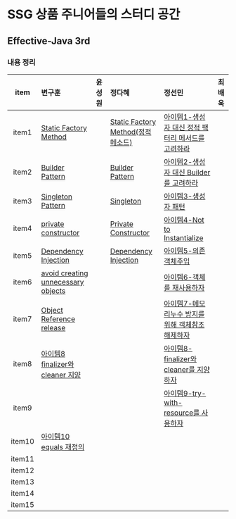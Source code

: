 # SSG 상품 주니어들의 스터디 공간

## Effective-Java 3rd

### 내용 정리

| item | 변구훈 | 윤성원 | 정다혜 | 정선민 | 최배욱 |
| :----: | :------ | :------ | :------ | :------ | :------ |
|   item1   | [Static Factory Method](https://insight-bgh.tistory.com/367) |        | [Static Factory Method(정적 메소드)](https://github.com/dh00023/TIL/blob/master/Java/effective_java/2021-01-12-static-factory-methods.md)       |[아이템1-생성자 대신 정적 팩터리 메서드를 고려하라](https://mongsil1025.github.io/book/effective-java/item1/) |        |
|   item2   | [Builder Pattern](https://insight-bgh.tistory.com/370) |        |[Builder Pattern](https://github.com/dh00023/TIL/blob/master/Java/effective_java/2021-01-13-builder-pattern.md)|[아이템2-생성자 대신 Builder를 고려하라](https://mongsil1025.github.io/book/effective-java/item2/)        |        |)
|   item3   | [Singleton Pattern](https://insight-bgh.tistory.com/373)        |         | [Singleton](https://github.com/dh00023/TIL/blob/master/Java/effective_java/2021-01-14-singleton.md)|[아이템3-생성자 패턴](https://mongsil1025.github.io/book/effective-java/item3/)        |       |
|   item4   | [private constructor](https://insight-bgh.tistory.com/374)        |        | [Private Constructor](https://github.com/dh00023/TIL/blob/master/Java/effective_java/2021-01-16-private-constructor.md)         |[아이템4-Not to Instantialize](https://mongsil1025.github.io/book/effective-java/item4/)        |        |
|   item5   | [Dependency Injection](https://insight-bgh.tistory.com/374)        |        | [Dependency Injection](https://github.com/dh00023/TIL/blob/master/Java/effective_java/2021-01-16-dependency-injection.md)         |[아이템5-의존객체주입](https://mongsil1025.github.io/book/effective-java/item5/)        |        |
|   item6   | [avoid creating unnecessary objects](https://insight-bgh.tistory.com/376)        |        |         |[아이템6-객체를 재사용하자](https://mongsil1025.github.io/book/effective-java/item6/)        |        |
|   item7   | [Object Reference release](https://insight-bgh.tistory.com/377)        |        |         |[아이템7-메모리누수 방지를 위해 객체참조 해제하자](https://mongsil1025.github.io/book/effective-java/item7/)        |        |
|   item8   | [아이템8 finalizer와 cleaner 지양](https://insight-bgh.tistory.com/384)        |        |         |[아이템8-finalizer와cleaner를 지양하자](https://mongsil1025.github.io/book/effective-java/item8/)        |        |
|   item9   |         |        |         |[아이템9-try-with-resource를 사용하자](https://mongsil1025.github.io/book/effective-java/item9/)        |        |
|   item10   | [아이템10 equals 재정의](https://insight-bgh.tistory.com/385)        |        |         |        |        |
|   item11   |         |        |         |        |        |
|   item12   |         |        |         |        |        |
|   item13   |         |        |         |        |        |
|   item14   |         |        |         |        |        |
|   item15   |         |        |         |        |        |
